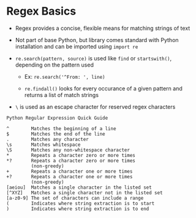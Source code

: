 # Regex Basics

- Regex provides a concise, flexible means for matching strings of text

- Not part of base Python, but library comes standard with Python installation and can be imported using `import re`

- `re.search(pattern, source)` is used like `find` or `startswith()`, depending on the pattern used

  - Ex: `re.search('^From: ', line)`

  - `re.findall()` looks for every occurance of a given pattern and returns a list of match strings

- `\` is used as an escape character for reserved regex characters

```
Python Regular Expression Quick Guide

^        Matches the beginning of a line
$        Matches the end of the line
.        Matches any character
\s       Matches whitespace
\S       Matches any non-whitespace character
*        Repeats a character zero or more times
*?       Repeats a character zero or more times
         (non-greedy)
+        Repeats a character one or more times
+?       Repeats a character one or more times
         (non-greedy)
[aeiou]  Matches a single character in the listed set
[^XYZ]   Matches a single character not in the listed set
[a-z0-9] The set of characters can include a range
(        Indicates where string extraction is to start
)        Indicates where string extraction is to end
```
